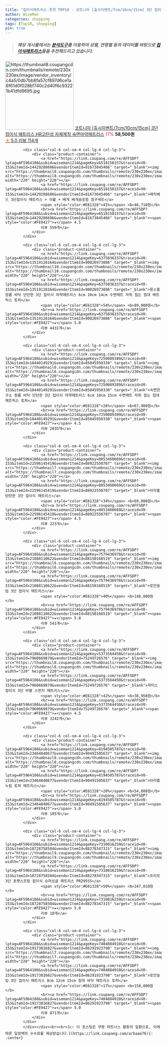 ```yaml
---
title: "접이식매트리스 추천 TOP10 - 코트니아 [출시이벤트/7cm/10cm/15cm] 3단 접이식 매트리스 HR고탄성 자체제작 숙면마약매트리스"
author: WiseMan
categories: shopping
tags: [Top10, shopping]
pin: true
---
```


> ##### 해당 게시물에서는 [**분석도구**](https://itemscout.io/)를 이용하여 **성별**, **연령별** 등의 데이터를 바탕으로 [**접이식매트리스**](https://link.coupang.com/a/baae76)들을 추천해드리고 있습니다.
<div class="container"><div class="row">
            <div class="col-6 col-sm-4 col-lg-4 col-lg-3">
                <div class="product-container">
                    <a href="https://link.coupang.com/re/AFFSDP?lptag=AF5964186&subid=wiseman1214&pageKey=8005885352&traceid=V0-153&itemId=23735207116&vendorItemId=90759941044" target="_blank"><img src="https://thumbnail8.coupangcdn.com/thumbnails/remote/230x230ex/image/vendor_inventory/c4a5/0db7bb8fa57cf897d6ce1a6f61d0f028bf740c2d40f6c93221b41dfd9695.jpg" alt="https://thumbnail8.coupangcdn.com/thumbnails/remote/230x230ex/image/vendor_inventory/c4a5/0db7bb8fa57cf897d6ce1a6f61d0f028bf740c2d40f6c93221b41dfd9695.jpg" width="220" height="220"></a>
                    <a href="https://link.coupang.com/re/AFFSDP?lptag=AF5964186&subid=wiseman1214&pageKey=8005885352&traceid=V0-153&itemId=23735207116&vendorItemId=90759941044" target="_blank">코트니아 [출시이벤트/7cm/10cm/15cm] 3단 접이식 매트리스 HR고탄성 자체제작 숙면마약매트리스</a>
                    <span style="color:#E61328">17%</span> <b>58,500원</b>
                    <br><a href="https://link.coupang.com/re/AFFSDP?lptag=AF5964186&subid=wiseman1214&pageKey=8005885352&traceid=V0-153&itemId=23735207116&vendorItemId=90759941044" target="_blank"><span style="color:#FE9427">★</span> 5.0
                    리뷰 114개</a>
                </div>
            </div>
            
            <div class="col-6 col-sm-4 col-lg-4 col-lg-3">
                <div class="product-container">
                    <a href="https://link.coupang.com/re/AFFSDP?lptag=AF5964186&subid=wiseman1214&pageKey=6518158157&traceid=V0-153&itemId=14429288686&vendorItemId=81673045466" target="_blank"><img src="https://thumbnail8.coupangcdn.com/thumbnails/remote/230x230ex/image/rs_quotation_api/fzyiflhh/81a48a871a744e90a7ccd272c1d0edff.jpg" alt="https://thumbnail8.coupangcdn.com/thumbnails/remote/230x230ex/image/rs_quotation_api/fzyiflhh/81a48a871a744e90a7ccd272c1d0edff.jpg" width="220" height="220"></a>
                    <a href="https://link.coupang.com/re/AFFSDP?lptag=AF5964186&subid=wiseman1214&pageKey=6518158157&traceid=V0-153&itemId=14429288686&vendorItemId=81673045466" target="_blank">매직베드 3단접이식 매트리스 + 이불 + 베개 베개솜포함 침구세트</a>
                    <span style="color:#E61328">41%</span> <b>46,710원</b>
                    <br><a href="https://link.coupang.com/re/AFFSDP?lptag=AF5964186&subid=wiseman1214&pageKey=6518158157&traceid=V0-153&itemId=14429288686&vendorItemId=81673045466" target="_blank"><span style="color:#FE9427">★</span> 4.5
                    리뷰 559개</a>
                </div>
            </div>
            
            <div class="col-6 col-sm-4 col-lg-4 col-lg-3">
                <div class="product-container">
                    <a href="https://link.coupang.com/re/AFFSDP?lptag=AF5964186&subid=wiseman1214&pageKey=6375036337&traceid=V0-153&itemId=13519128164&vendorItemId=90026973886" target="_blank"><img src="https://thumbnail10.coupangcdn.com/thumbnails/remote/230x230ex/image/vendor_inventory/d4c3/fd64d3438ceaa81f54de4f28aae1b3b471f75982905e674725f125316bf3.jpg" alt="https://thumbnail10.coupangcdn.com/thumbnails/remote/230x230ex/image/vendor_inventory/d4c3/fd64d3438ceaa81f54de4f28aae1b3b471f75982905e674725f125316bf3.jpg" width="220" height="220"></a>
                    <a href="https://link.coupang.com/re/AFFSDP?lptag=AF5964186&subid=wiseman1214&pageKey=6375036337&traceid=V0-153&itemId=13519128164&vendorItemId=90026973886" target="_blank">몽스홈 원룸 바닥 단단한 3단 접이식 마약매트리스 6cm 10cm 14cm 수면매트 자취 접는 침대 매트릭스 토퍼</a>
                    <span style="color:#E61328">54%</span> <b>89,000원</b>
                    <br><a href="https://link.coupang.com/re/AFFSDP?lptag=AF5964186&subid=wiseman1214&pageKey=6375036337&traceid=V0-153&itemId=13519128164&vendorItemId=90026973886" target="_blank"><span style="color:#FE9427">★</span> 5.0
                    리뷰 4431개</a>
                </div>
            </div>
            
            <div class="col-6 col-sm-4 col-lg-4 col-lg-3">
                <div class="product-container">
                    <a href="https://link.coupang.com/re/AFFSDP?lptag=AF5964186&subid=wiseman1214&pageKey=7250089389&traceid=V0-153&itemId=18440149291&vendorItemId=85045950330" target="_blank"><img src="https://thumbnail6.coupangcdn.com/thumbnails/remote/230x230ex/image/vendor_inventory/ec9d/87df7b0abde6b983c84c6b6402464a5a5fabccccfc963983422caafbe403.jpg" alt="https://thumbnail6.coupangcdn.com/thumbnails/remote/230x230ex/image/vendor_inventory/ec9d/87df7b0abde6b983c84c6b6402464a5a5fabccccfc963983422caafbe403.jpg" width="220" height="220"></a>
                    <a href="https://link.coupang.com/re/AFFSDP?lptag=AF5964186&subid=wiseman1214&pageKey=7250089389&traceid=V0-153&itemId=18440149291&vendorItemId=85045950330" target="_blank">숙면연구소 원룸 바닥 단단한 3단 접이식 마약매트리스 6cm 10cm 15cm 수면매트 자취 접는 침대 매트릭스 토퍼</a>
                    <span style="color:#E61328">26%</span> <b>67,900원</b>
                    <br><a href="https://link.coupang.com/re/AFFSDP?lptag=AF5964186&subid=wiseman1214&pageKey=7250089389&traceid=V0-153&itemId=18440149291&vendorItemId=85045950330" target="_blank"><span style="color:#FE9427">★</span> 4.5
                    리뷰 2035개</a>
                </div>
            </div>
            
            <div class="col-6 col-sm-4 col-lg-4 col-lg-3">
                <div class="product-container">
                    <a href="https://link.coupang.com/re/AFFSDP?lptag=AF5964186&subid=wiseman1214&pageKey=8053460669&traceid=V0-153&itemId=22596145419&vendorItemId=88922550707" target="_blank"><img src="https://thumbnail7.coupangcdn.com/thumbnails/remote/230x230ex/image/vendor_inventory/d45e/d8316d51b5b70bf1320a61fe910ef967ffcbf3affb0293384e2e5de95c2d.jpg" alt="https://thumbnail7.coupangcdn.com/thumbnails/remote/230x230ex/image/vendor_inventory/d45e/d8316d51b5b70bf1320a61fe910ef967ffcbf3affb0293384e2e5de95c2d.jpg" width="220" height="220"></a>
                    <a href="https://link.coupang.com/re/AFFSDP?lptag=AF5964186&subid=wiseman1214&pageKey=8053460669&traceid=V0-153&itemId=22596145419&vendorItemId=88922550707" target="_blank">아라홈 탄탄한 3단 접이식 매트리스</a>
                    <span style="color:#E61328">34%</span> <b>69,080원</b>
                    <br><a href="https://link.coupang.com/re/AFFSDP?lptag=AF5964186&subid=wiseman1214&pageKey=8053460669&traceid=V0-153&itemId=22596145419&vendorItemId=88922550707" target="_blank"><span style="color:#FE9427">★</span> 4.5
                    리뷰 223개</a>
                </div>
            </div>
            
            <div class="col-6 col-sm-4 col-lg-4 col-lg-3">
                <div class="product-container">
                    <a href="https://link.coupang.com/re/AFFSDP?lptag=AF5964186&subid=wiseman1214&pageKey=7579436978&traceid=V0-153&itemId=21088110622&vendorItemId=88150168519" target="_blank"><img src="https://thumbnail6.coupangcdn.com/thumbnails/remote/230x230ex/image/vendor_inventory/0f24/78d9a9c86cc37d55bce1ec86273d4363940568d6bbadb5b2f6cd5d6931b8.jpg" alt="https://thumbnail6.coupangcdn.com/thumbnails/remote/230x230ex/image/vendor_inventory/0f24/78d9a9c86cc37d55bce1ec86273d4363940568d6bbadb5b2f6cd5d6931b8.jpg" width="220" height="220"></a>
                    <a href="https://link.coupang.com/re/AFFSDP?lptag=AF5964186&subid=wiseman1214&pageKey=7579436978&traceid=V0-153&itemId=21088110622&vendorItemId=88150168519" target="_blank">로안슬립 3단 접이식 매트리스</a>
                    <span style="color:#E61328">40%</span> <b>148,000원</b>
                    <br><a href="https://link.coupang.com/re/AFFSDP?lptag=AF5964186&subid=wiseman1214&pageKey=7579436978&traceid=V0-153&itemId=21088110622&vendorItemId=88150168519" target="_blank"><span style="color:#FE9427">★</span> 5.0
                    리뷰 541개</a>
                </div>
            </div>
            
            <div class="col-6 col-sm-4 col-lg-4 col-lg-3">
                <div class="product-container">
                    <a href="https://link.coupang.com/re/AFFSDP?lptag=AF5964186&subid=wiseman1214&pageKey=5373564450&traceid=V0-153&itemId=7960669879&vendorItemId=75249726576" target="_blank"><img src="https://thumbnail8.coupangcdn.com/thumbnails/remote/230x230ex/image/rs_quotation_api/ujrhetb6/d6f279eceb1d492186058e0411fdb55f.jpg" alt="https://thumbnail8.coupangcdn.com/thumbnails/remote/230x230ex/image/rs_quotation_api/ujrhetb6/d6f279eceb1d492186058e0411fdb55f.jpg" width="220" height="220"></a>
                    <a href="https://link.coupang.com/re/AFFSDP?lptag=AF5964186&subid=wiseman1214&pageKey=5373564450&traceid=V0-153&itemId=7960669879&vendorItemId=75249726576" target="_blank">자미스 접이식 3단 마블 스펀지 매트리스</a>
                    <span style="color:#E61328">42%</span> <b>38,950원</b>
                    <br><a href="https://link.coupang.com/re/AFFSDP?lptag=AF5964186&subid=wiseman1214&pageKey=5373564450&traceid=V0-153&itemId=7960669879&vendorItemId=75249726576" target="_blank"><span style="color:#FE9427">★</span> 4.5
                    리뷰 3242개</a>
                </div>
            </div>
            
            <div class="col-6 col-sm-4 col-lg-4 col-lg-3">
                <div class="product-container">
                    <a href="https://link.coupang.com/re/AFFSDP?lptag=AF5964186&subid=wiseman1214&pageKey=8194505787&traceid=V0-153&itemId=23464840677&vendorItemId=90491505637" target="_blank"><img src="https://thumbnail8.coupangcdn.com/thumbnails/remote/230x230ex/image/vendor_inventory/c7ea/cd7974ab9a08cb59f9355e3a4bcb210bf1bb299abf351c2ec6ac12949e2f.jpg" alt="https://thumbnail8.coupangcdn.com/thumbnails/remote/230x230ex/image/vendor_inventory/c7ea/cd7974ab9a08cb59f9355e3a4bcb210bf1bb299abf351c2ec6ac12949e2f.jpg" width="220" height="220"></a>
                    <a href="https://link.coupang.com/re/AFFSDP?lptag=AF5964186&subid=wiseman1214&pageKey=8194505787&traceid=V0-153&itemId=23464840677&vendorItemId=90491505637" target="_blank">아라홈 누빔 토퍼 매트리스</a>
                    <span style="color:#E61328">20%</span> <b>54,800원</b>
                    <br><a href="https://link.coupang.com/re/AFFSDP?lptag=AF5964186&subid=wiseman1214&pageKey=8194505787&traceid=V0-153&itemId=23464840677&vendorItemId=90491505637" target="_blank"><span style="color:#FE9427">★</span> 5.0
                    리뷰 105개</a>
                </div>
            </div>
            
            <div class="col-6 col-sm-4 col-lg-4 col-lg-3">
                <div class="product-container">
                    <a href="https://link.coupang.com/re/AFFSDP?lptag=AF5964186&subid=wiseman1214&pageKey=7310816259&traceid=V0-153&itemId=18728758584&vendorItemId=88278347315" target="_blank"><img src="https://thumbnail9.coupangcdn.com/thumbnails/remote/230x230ex/image/vendor_inventory/e316/c07d6fc5c37fae244730b174edaaae88d130f2a632981e2b442dbe2bef6c.jpg" alt="https://thumbnail9.coupangcdn.com/thumbnails/remote/230x230ex/image/vendor_inventory/e316/c07d6fc5c37fae244730b174edaaae88d130f2a632981e2b442dbe2bef6c.jpg" width="220" height="220"></a>
                    <a href="https://link.coupang.com/re/AFFSDP?lptag=AF5964186&subid=wiseman1214&pageKey=7310816259&traceid=V0-153&itemId=18728758584&vendorItemId=88278347315" target="_blank">프리모 3단 포켓스프링 접이식 슈퍼싱글 매트리스 PR295SS</a>
                    <span style="color:#E61328">50%</span> <b>247,010원</b>
                    <br><a href="https://link.coupang.com/re/AFFSDP?lptag=AF5964186&subid=wiseman1214&pageKey=7310816259&traceid=V0-153&itemId=18728758584&vendorItemId=88278347315" target="_blank"><span style="color:#FE9427">★</span> 5.0
                    리뷰 10개</a>
                </div>
            </div>
            
            <div class="col-6 col-sm-4 col-lg-4 col-lg-3">
                <div class="product-container">
                    <a href="https://link.coupang.com/re/AFFSDP?lptag=AF5964186&subid=wiseman1214&pageKey=7404884910&traceid=V0-153&itemId=19173816827&vendorItemId=86291923798" target="_blank"><img src="https://thumbnail7.coupangcdn.com/thumbnails/remote/230x230ex/image/vendor_inventory/1971/a00c583959c3baf3b914f71cfe83fe5a17ec47c82fc2dced19e47207de95.jpg" alt="https://thumbnail7.coupangcdn.com/thumbnails/remote/230x230ex/image/vendor_inventory/1971/a00c583959c3baf3b914f71cfe83fe5a17ec47c82fc2dced19e47207de95.jpg" width="220" height="220"></a>
                    <a href="https://link.coupang.com/re/AFFSDP?lptag=AF5964186&subid=wiseman1214&pageKey=7404884910&traceid=V0-153&itemId=19173816827&vendorItemId=86291923798" target="_blank">로안슬립 3단 접이식 매트리스 8cm 12cm 15cm 침대 바닥 매트리스 토퍼</a>
                    <span style="color:#E61328">17%</span> <b>158,000원</b>
                    <br><a href="https://link.coupang.com/re/AFFSDP?lptag=AF5964186&subid=wiseman1214&pageKey=7404884910&traceid=V0-153&itemId=19173816827&vendorItemId=86291923798" target="_blank"><span style="color:#FE9427">★</span> 5.0
                    리뷰 871개</a>
                </div>
            </div>
            </div></div><br><br>[👉 이 포스팅은 쿠팡 파트너스 활동의 일환으로, 이에 따른 일정액의 수수료를 제공받습니다.](https://link.coupang.com/a/baae76){: .center}